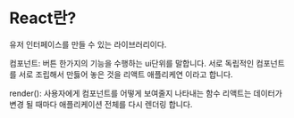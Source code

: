 # React란?  
유저 인터페이스를 만들 수 있는 라이브러리이다. 

컴포넌트: 버튼 한가지의 기능을 수행하는 ui단위를 말합니다. 
서로 독립적인 컴포넌트를 서로 조립해서 만듫어 놓은 것을 리액트 애플리케연 이라고 합니다.

render(): 사용자에게 컴포넌트를 어떻게 보여줄지 나타내는 함수 
리액트는 데이터가 변경 될 때마다 애플리케이션 전체를 다시 렌더링 합니다.
